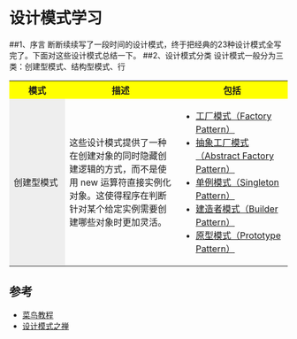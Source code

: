 # 设计模式学习

##1、序言
断断续续写了一段时间的设计模式，终于把经典的23种设计模式全写完了。下面对这些设计模式总结一下。
##2、设计模式分类
设计模式一般分为三类：创建型模式、结构型模式、行

<table>
  <tr>
    <th width=20%, bgcolor=yellow >模式</th>
    <th width=40%, bgcolor=yellow>描述</th>
    <th width="40%", bgcolor=yellow>包括</th>
  </tr>
  <tr>
    <td bgcolor=#eeeeee> 创建型模式 </td>
    <td> 这些设计模式提供了一种在创建对象的同时隐藏创建逻辑的方式，而不是使用 new 运算符直接实例化对象。这使得程序在判断针对某个给定实例需要创建哪些对象时更加灵活。 </td>
    <td> <ul><li><div title="我是鼠标悬停文字"><a href="你需要指向的链接地址">工厂模式（Factory Pattern）</div></li> 
        <li><a href="你需要指向的链接地址">抽象工厂模式（Abstract Factory Pattern）<br></li>
         <li><a href="你需要指向的链接地址">单例模式（Singleton Pattern）<br></li>
         <li><a href="你需要指向的链接地址">建造者模式（Builder Pattern）<br></li>
         <li><a href="你需要指向的链接地址">原型模式（Prototype Pattern）<br></li> 
         </ul>
     </td>
  </tr>
</table>





## 参考
* [菜鸟教程](http://www.runoob.com/design-pattern/design-pattern-tutorial.html "设计模式")
* [设计模式之禅]("设计模式之禅")